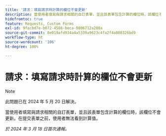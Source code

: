 ```yaml
---
title: '請求：填寫請求時計算的欄位不會更新'
description: 當使用者填寫與請求相關的自訂表單，並且該表單包含計算的欄位時，該欄位不會更新。在提交表單之前，使用者無法看到計算值。
hidefromtoc: true
feature: Requests, Custom Forms
exl-id: 9facbd7e-b072-4586-beca-9806712a288a
source-git-commit: 8e019afd934a4a5339a9623c4fa2f4a880326bd9
workflow-type: ht
source-wordcount: '106'
ht-degree: 100%

---
```


# 請求：填寫請求時計算的欄位不會更新

>[!NOTE]
>
>此問題已在 2024 年 5 月 20 日解決。

當使用者填寫與請求相關的自訂表單，並且該表單包含計算的欄位時，該欄位不會更新。在提交表單之前，使用者無法看到計算值。

_於 2024 年 3 月 18 日首次通報。_

